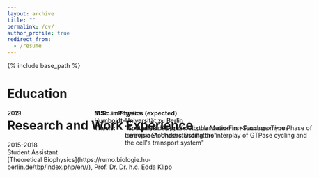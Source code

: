 ```yaml
---
layout: archive
title: ""
permalink: /cv/
author_profile: true
redirect_from:
  - /resume
---
```


{% include base_path %}

<style>

 .cv_block {
	position: relative;
 }
 
 .cv_block .cv_entry .time_window {
	position: absolute;
	left: 0px;
	top: 0px;
 }

 .cv_block .cv_entry .content {
	position: absolute;
	left: 200px;
	top: 0px;
 }

 .cv_block .cv_entry .content .title {
	font-weight: bold;
 }

 .cv_block .cv_entry .content .description {
	width: 500px;
	height: auto;
 }

 .cv_block .cv_entry .content .description .thesis {
	position: relative;
 }

 .cv_block .cv_entry .content .description .thesis .thesis_title {
	position: absolute;
	top: 0px;
	left: 70px;
 }

</style>

Education
======

<div class="cv_block education">

 <div class="cv_entry">
  <div class="time_window">
   2021
  </div>
  <div class="content">
   <div class="title"> M.Sc. in Physics (expected)</div>
   <div class="description">
    <div class="affiliation"> Humboldt-Universität zu Berlin </div>
    <div class="thesis"> 
	Thesis: 
	<div class="thesis_title">
		"An Analytic Approach to the Mean-First-Passage-Time Phase of Isotropic Stochastic Oscillators"
        </div>
    </div>
   </div>
  </div>
 </div>

 <div class="cv_entry">
  <div class="time_window">
   2019
  </div>
  <div class="content">
   <div class="title"> B.Sc. in Physics</div>
   <div class="description">
    <div class="affiliation"> Humboldt-Universität zu Berlin </div>
    <div class="thesis"> 
	Thesis: 
	<div class="thesis_title">
		"Spatial modeling of cell polarization in *Saccharomyces cerevisiae*: Understanding the interplay of GTPase cycling and the cell's transport system"
     </div>
    </div>
   </div>
  </div>
 </div>

</div>

Research and Work Experience
======

<div class="cv_block experience">
 <div class="entry">
  <div class="time_window">
	2015-2018
  </div>
  <div class="content">
   <div class="title">Student Assistant</div>
   <div class="description">
    <div class="affiliation"> [Theoretical Biophysics](https://rumo.biologie.hu-berlin.de/tbp/index.php/en//), Prof. Dr. Dr. h.c. Edda Klipp
    </div>
   </div>
  </div>
 </div>
</div>

<!--

<style>
table, td, tr {
	border: 0px;
	border-collapse: collapse;
	vertical-aligne: top;
}
td {
	padding: 5px;
	text-align: left;
}
</style>

Education
======
<table class="tabular_cv">
	<tr>
		<td>2021</td>	
		<td>
			<table class="inline_table">
				<tr><td>**M.Sc. in Physics** (expected)</td></tr>
				<tr><td>Humboldt-Universität zu Berlin</td></tr>
				<tr><td>Thesis: "An Analytic Approach to the Mean-First-Passage-Time Phase of Isotropic Stochastic Oscillators"</td></tr>
			</table>
		</td>
	</tr><tr>
		<td>2019</td>
		<td>
			<table class="inline_table">
				<tr><td>**B.Sc. in Physics**</td></tr>
				<tr><td>Humboldt-Universität zu Berlin</td></tr>
				<tr><td>Thesis: "Spatial modeling of cell polarization in *Saccharomyces cerevisiae*: Understanding the interplay of GTPase cycling and the cell's transport system"</td></tr>
			</table>
		</td>
	</tr>
</table>

Research and Work experience
======
<table class="tabular_cv">
	<tr>
		<td>2015-2018</td>
		<td>
			<table class="inline_table">
				<tr><td>**Student Assistant**</td></tr>
				<tr><td>[Theoretical Biophysics](https://rumo.biologie.hu-berlin.de/tbp/index.php/en//), Prof. Dr. Dr. h.c. Edda Klipp</td></tr>
			</table>
		</td>
	</tr>
</table>
-->

<!--  
Skills
======
* Skill 1
* Skill 2
  * Sub-skill 2.1
  * Sub-skill 2.2
  * Sub-skill 2.3
* Skill 3

Publications
======
  <ul>{% for post in site.publications %}
    {% include archive-single-cv.html %}
  {% endfor %}</ul>
  
Talks
======
  <ul>{% for post in site.talks %}
    {% include archive-single-talk-cv.html %}
  {% endfor %}</ul>
  
Teaching
======
  <ul>{% for post in site.teaching %}
    {% include archive-single-cv.html %}
  {% endfor %}</ul>
  
Service and leadership
======
* Currently signed in to 43 different slack teams
-->
